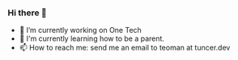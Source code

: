 ### Hi there 👋

- 🔭 I’m currently working on One Tech
- 🌱 I'm currently learning how to be a parent.
- 📫 How to reach me: send me an email to teoman at tuncer.dev

<!--
**teomantuncer/teomantuncer** is a ✨ _special_ ✨ repository because its `README.md` (this file) appears on your GitHub profile.

Here are some ideas to get you started:

- 🌱 I’m currently learning ...
- 👯 I’m looking to collaborate on ...
- 🤔 I’m looking for help with ...
- 💬 Ask me about ...
- 📫 How to reach me: ...
- 😄 Pronouns: ...
- ⚡ Fun fact: ...
-->
